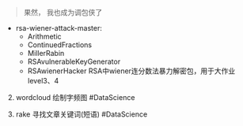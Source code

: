 > 果然， 我也成为调包侠了

- rsa-wiener-attack-master:
	- Arithmetic	
	- ContinuedFractions
	- MillerRabin
	- RSAvulnerableKeyGenerator
	- RSAwienerHacker
RSA中wiener连分数法暴力解密包，用于大作业level3、4

2. wordcloud
绘制字频图 #DataScience 

3. rake
寻找文章关键词(短语) #DataScience 
